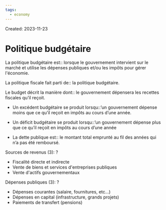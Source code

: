 ```yaml
---
tags:
  - economy
---
```

Created: 2023-11-23

# Politique budgétaire
La politique budgétaire est:: lorsque le gouvernement intervient sur le marché et utilise les dépenses publiques et/ou les impôts pour gérer l'économie.
<!--SR:!2024-03-02,38,170-->

La politique fiscale fait parti de:: la politique budgétaire.
<!--SR:!2024-03-21,54,190-->

Le budget décrit la manière dont:: le gouvernement dépensera les recettes fiscales qu’il reçoit.
<!--SR:!2024-02-15,17,190-->
- Un excédent budgétaire se produit lorsqu::’un gouvernement dépense moins que ce qu’il reçoit en impôts au cours d’une année.
<!--SR:!2024-04-23,85,230-->
- Un déficit budgétaire se produit lorsqu::’un gouvernement dépense plus que ce qu’il reçoit en impôts au cours d’une année
<!--SR:!2024-03-06,57,230-->
- La dette publique est:: le montant total emprunté au fil des années qui n’a pas été remboursé.
<!--SR:!2024-03-30,58,190-->

Sources de revenus (3):
?
- Fiscalité directe et indirecte
- Vente de biens et services d'entreprises publiques
- Vente d'actifs gouvernementaux
<!--SR:!2024-02-06,9,130-->

Dépenses publiques (3):
?
- Dépenses courantes (salaire, fournitures, etc...)
- Dépenses en capital (infrastructure, grands projets)
- Paiements de transfert (pensions)
<!--SR:!2024-02-07,22,190-->